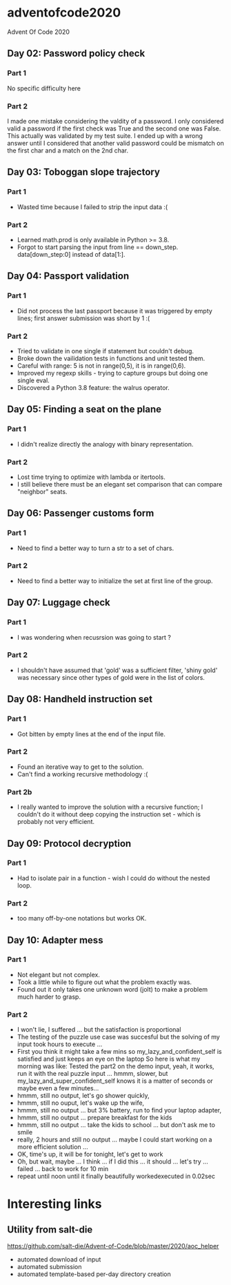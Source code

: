 # adventofcode2020
Advent Of Code 2020

## Day 02: Password policy check
### Part 1
No specific difficulty here

### Part 2
I made one mistake considering the valdity of a password.
I only considered valid a password if the first check was True and the second one was False.
This actually was validated by my test suite.
I ended up with a wrong answer until I considered that another valid password could be mismatch on the first char and a match on the 2nd char.

## Day 03: Toboggan slope trajectory
### Part 1
 - Wasted time because I failed to strip the input data :(

### Part 2
 - Learned math.prod is only available in Python >= 3.8.
 - Forgot to start parsing the input from line == down_step. data[down_step:0] instead of data[1:].

## Day 04: Passport validation
### Part 1
 - Did not process the last passport because it was triggered by empty lines; first answer submission was short by 1 :(

 ### Part 2
  - Tried to validate in one single if statement but couldn't debug.
  - Broke down the vailidation tests in functions and unit tested them. 
  - Careful with range: 5 is not in range(0,5), it is in range(0,6).
  - Improved my regexp skills - trying to capture groups but doing one single eval.
  - Discovered a Python 3.8 feature: the walrus operator.

## Day 05: Finding a seat on the plane
### Part 1
 - I didn't realize directly the analogy with binary representation.

### Part 2
 - Lost time trying to optimize with lambda or itertools.
 - I still believe there must be an elegant set comparison that can compare "neighbor" seats.

## Day 06: Passenger customs form
### Part 1
 - Need to find a better way to turn a str to a set of chars.

### Part 2
 - Need to find a better way to initialize the set at first line of the group.

## Day 07: Luggage check
### Part 1
 - I was wondering when recusrsion was going to start ?

### Part 2
 - I shouldn't have assumed that 'gold' was a sufficient filter, 'shiny gold' was necessary since other types of gold were in the list of colors.


## Day 08: Handheld instruction set
### Part 1
 - Got bitten by empty lines at the end of the input file.

### Part 2
 - Found an iterative way to get to the solution.
 - Can't find a working recursive methodology :(

### Part 2b
  - I really wanted to improve the solution with a recursive function; I couldn't do it without deep copying the instruction set - which is probably not very efficient.

## Day 09: Protocol decryption
### Part 1
 - Had to isolate pair in a function - wish I could do without the nested loop.

### Part 2
 - too many off-by-one notations but works OK. 

## Day 10: Adapter mess
### Part 1
 - Not elegant but not complex.
 - Took a little while to figure out what the problem exactly was.
 - Found out it only takes one unknown word (jolt) to make a problem much harder to grasp.

### Part 2 
- I won't lie, I suffered ... but the satisfaction is proportional
- The testing of the puzzle use case was succesful but the solving of my input took hours to execute ... 
- First you think it might take a few mins so my_lazy_and_confident_self is satisfied and just keeps an eye on the laptop
So here is what my morning was like:
Tested the part2 on the demo input, yeah, it works, run it with the real puzzle input ... hmmm, slower, but my_lazy_and_super_confident_self knows it is a matter of seconds or maybe even a few minutes...
- hmmm, still no output, let's go shower quickly, 
- hmmm, still no ouput, let's wake up the wife, 
- hmmm, still no output ... but 3% battery, run to find your laptop adapter, 
- hmmm, still no output ... prepare breakfast for the kids
- hmmm, still no output ... take the kids to school ... but don't ask me to smile
- really, 2 hours and still no output ... maybe I could start working on a more efficient solution ... 
- OK, time's up, it will be for tonight, let's get to work
- Oh, but wait, maybe ... I think ... if I did this ... it should ... let's try ... failed ... back to work for 10 min
- repeat until noon until it finally beautifully workedexecuted in 0.02sec




# Interesting links
## Utility from salt-die
https://github.com/salt-die/Advent-of-Code/blob/master/2020/aoc_helper
 - automated download of input
 - automated submission
 - automated template-based per-day directory creation